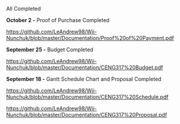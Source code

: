 All Completed



**October 2 -**
Proof of Purchase Completed

https://github.com/LeAndrew98/Wii-Nunchuk/blob/master/Documentation/Proof%20of%20Payment.pdf

**September 25 -** 
Budget Completed

https://github.com/LeAndrew98/Wii-Nunchuk/blob/master/Documentation/CENG317%20Budget.pdf

**September 18 -**
Gantt Schedule Chart and Proposal Completed

https://github.com/LeAndrew98/Wii-Nunchuk/blob/master/Documentation/CENG317%20Schedule.pdf


https://github.com/LeAndrew98/Wii-Nunchuk/blob/master/Documentation/CENG317%20Proposal.pdf
